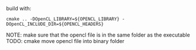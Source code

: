 build with:
```
cmake .. -DOpenCL_LIBRARY=${OPENCL_LIBRARY} -DOpenCL_INCLUDE_DIR=${OPENCL_HEADERS}
```

NOTE: make sure that the opencl file is in the same folder as the executable
TODO: cmake move opencl file into binary folder

